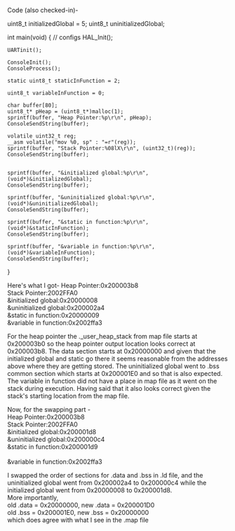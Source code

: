 Code (also checked-in)-

uint8_t initializedGlobal = 5;
uint8_t uninitializedGlobal;

int main(void)
{
	// configs
	HAL_Init();

	UARTinit();

	ConsoleInit();
	ConsoleProcess();

	static uint8_t staticInFunction = 2;

	uint8_t variableInFunction = 0;
	
	char buffer[80];
	uint8_t* pHeap = (uint8_t*)malloc(1);
	sprintf(buffer, "Heap Pointer:%p\r\n", pHeap);
	ConsoleSendString(buffer);

	volatile uint32_t reg;
    __asm volatile("mov %0, sp" : "=r"(reg));
    sprintf(buffer, "Stack Pointer:%08lX\r\n", (uint32_t)(reg));
	ConsoleSendString(buffer);


	sprintf(buffer, "&initialized global:%p\r\n", (void*)&initializedGlobal);
	ConsoleSendString(buffer);
	
	sprintf(buffer, "&uninitialized global:%p\r\n", (void*)&uninitializedGlobal);
	ConsoleSendString(buffer);

	sprintf(buffer, "&static in function:%p\r\n", (void*)&staticInFunction);
	ConsoleSendString(buffer);
	
	sprintf(buffer, "&variable in function:%p\r\n", (void*)&variableInFunction);
	ConsoleSendString(buffer);
}

Here's what I got-
Heap Pointer:0x200003b8<br>
Stack Pointer:2002FFA0<br>
&initialized global:0x20000008<br>
&uninitialized global:0x200002a4<br>
&static in function:0x20000009<br>
&variable in function:0x2002ffa3<br>

For the heap pointer the ._user_heap_stack from map file starts at 0x200003b0 so the heap pointer output location looks correct at 0x200003b8.
The data section starts at 0x20000000 and given that the initialized global and static go there it seems reasonable from the addresses above where they are getting stored.
The uninitialized global went to .bss common section which starts at 0x200001E0 and so that is also expected.
The variable in function did not have a place in map file as it went on the stack during execution. Having said that it also looks correct given the stack's starting location from the map file.


Now, for the swapping part -<br>
Heap Pointer:0x200003b8<br>
Stack Pointer:2002FFA0<br>
&initialized global:0x200001d8<br>
&uninitialized global:0x200000c4<br>
&static in function:0x200001d9<br>  
&variable in function:0x2002ffa3<br>

I swapped the order of sections for .data and .bss in .ld file, and the uninitialized global went from 0x200002a4 to 0x200000c4 while the initialized global went from 0x20000008 to 0x200001d8.<br>
More importantly,<br>
old .data = 0x20000000, new .data = 0x200001D0<br>
old .bss = 0x200001E0, new .bss = 0x20000000<br>
which does agree with what I see in the .map file
